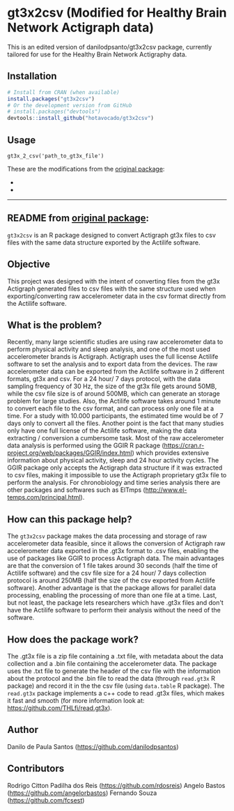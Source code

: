 # gt3x2csv (Modified for Healthy Brain Network Actigraph data)

This is an edited version of danilodpsanto/gt3x2csv package, currently tailored for use for the Healthy Brain Network Actigraphy data.

## Installation

``` r
# Install from CRAN (when available)
install.packages("gt3x2csv")
# Or the development version from GitHub
# install.packages("devtools")
devtools::install_github("hotavocado/gt3x2csv")
```

## Usage

`gt3x_2_csv('path_to_gt3x_file')`

These are the modifications from the [original package](https://github.com/danilodpsantos/gt3x2csv):

+

+

- - - 

## README from [original package](https://github.com/danilodpsantos/gt3x2csv):

`gt3x2csv` is an R package designed to convert Actigraph gt3x files to csv files with the same data structure exported by the Actilife software.

## Objective

This project was designed with the intent of converting files from the gt3x Actigraph generated files to csv files with the same structure used when exporting/converting raw accelerometer data in the csv format directly from the Actilife software.

## What is the problem? 

Recently, many large scientific studies are using raw accelerometer data to perform physical activity and sleep analysis, and one of the most used accelerometer brands is Actigraph. 
Actigraph uses the full license Actilife software to set the analysis and to export data from the devices. 
The raw accelerometer data can be exported from the Actilife software in 2 different formats, gt3x and csv. For a 24 hour/ 7 days protocol, with the data sampling frequency of 30 Hz, the size of the gt3x file gets around 50MB, while the csv file size is of around 500MB, which can generate an storage problem for large studies. Also, the Actilife software takes around 1 minute to convert each file to the csv format, and can process only one file at a time. For a study with 10.000 participants, the estimated time would be of 7 days only to convert all the files. 
Another point is the fact that many studies only have one full license of the Actilife software, making the data extracting / conversion a cumbersome task.
Most of the raw accelerometer data analysis is performed using the GGIR R package (https://cran.r-project.org/web/packages/GGIR/index.html) which provides extensive information about physical activity, sleep and 24 hour activity cycles. The GGIR package only accepts the Actigraph data structure if it was extracted to csv files, making it impossible to use the Actigraph proprietary gt3x file to perform the analysis.
For chronobiology and time series analysis there are other packages and softwares such as ElTmps (http://www.el-temps.com/principal.html).

## How can this package help?

The `gt3x2csv` package makes the data processing and storage of raw accelerometer data feasible, since it allows the conversion of Actigraph raw accelerometer data exported in the .gt3x format to .csv files, enabling the use of packages like GGIR to process Actigraph data. 
The main advantages are that the conversion of 1 file takes around 30 seconds (half the time of Actilife software) and the csv file size for a 24 hour/ 7 days collection protocol is around 250MB (half the size of the csv exported from Actilife software).
Another advantage is that the package allows for parallel data processing, enabling the processing of more than one file at a time.
Last, but not least, the package lets researchers which have .gt3x files and don't have the Actilife software to perform their analysis without the need of the software.

## How does the package work?

The .gt3x file is a zip file containing a .txt file, with metadata about the data collection and a .bin file containing the accelerometer data.
The package uses the .txt file to generate the header of the csv file with the information about the protocol and the .bin file to read the data (through `read.gt3x` R package) and record it in the the csv file (using `data.table` R package). The `read.gt3x` package implements a c++ code to read .gt3x files, which makes it fast and smooth (for more information look at: https://github.com/THLfi/read.gt3x). 

## Author

Danilo de Paula Santos (https://github.com/danilodpsantos)

## Contributors

Rodrigo Citton Padilha dos Reis (https://github.com/rdosreis)
Angelo Bastos (https://github.com/angelorbastos)
Fernando Souza (https://github.com/fcsest)
